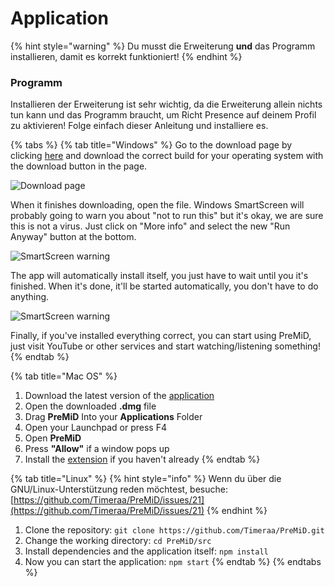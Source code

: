 # Application

{% hint style="warning" %}
 Du musst die Erweiterung **und** das Programm installieren, damit es korrekt funktioniert!
{% endhint %}

### Programm

Installieren der Erweiterung ist sehr wichtig, da die Erweiterung allein nichts tun kann und das Programm braucht, um Richt Presence auf deinem Profil zu aktivieren! Folge einfach dieser Anleitung und installiere es.

{% tabs %}
{% tab title="Windows" %}
Go to the download page by clicking [here](https://premid.app/downloads) and download the correct build for your operating system with the download button in the page.

![Download page](https://camo.githubusercontent.com/db35e8b9473dadc5e2712cf74c2e3f4a11be0bcc/68747470733a2f2f626c6f627363646e2e676974626f6f6b2e636f6d2f76302f622f676974626f6f6b2d32383432372e61707073706f742e636f6d2f6f2f6173736574732532462d4c4e4c736b56596d346a5670684d44597474502532462d4c576c64585868695f654e66454e67304a43612532462d4c576c64636e324b43526f6e6e4a784c4f6442253246766976616c64695f323031392d30312d32315f32312d32312d35322e706e673f616c743d6d6564696126746f6b656e3d38326134393435622d336431632d346366642d626239362d373732346262386432313331)

When it finishes downloading, open the file. Windows SmartScreen will probably going to warn you about "not to run this" but it's okay, we are sure this is not a virus. Just click on "More info" and select the new "Run Anyway" button at the bottom.

![SmartScreen warning](https://camo.githubusercontent.com/686b1d78d5232ed8a13cfd484ef59bccc83a2e02/68747470733a2f2f626c6f627363646e2e676974626f6f6b2e636f6d2f76302f622f676974626f6f6b2d32383432372e61707073706f742e636f6d2f6f2f6173736574732532462d4c4e4c736b56596d346a5670684d44597474502532462d4c576c4d6b586f626b504b34517344414733622532462d4c576c576d5179764f6e523138704246564e71253246323031392d30312d32315f32302d34382d31342e706e673f616c743d6d6564696126746f6b656e3d34313331353933322d383733392d346539662d393835642d663364633066383836386361)

The app will automatically install itself, you just have to wait until you it's finished. When it's done, it'll be started automatically, you don't have to do anything.

![SmartScreen warning](https://camo.githubusercontent.com/abe646c205b9fef9f6dd07409d2bccc2fe985828/68747470733a2f2f7468652d706572736f6e2d756e6465722d746869732d6d6573736167652e69732d696e736964652e6d652f4e68486a353349642e706e67)

Finally, if you've installed everything correct, you can start using PreMiD, just visit YouTube or other services and start watching/listening something!
{% endtab %}

{% tab title="Mac OS" %}
1. Download the latest version of the [application](https://github.com/Timeraa/YT-Presence/releases/latest)
2. Open the downloaded **.dmg** file
3. Drag **PreMiD** Into your **Applications** Folder
4. Open your Launchpad or press F4
5. Open **PreMiD**
6. Press **"Allow"** if a window pops up
7. Install the [extension](https://github.com/PreMiD/PreMiD/wiki/Installation#extension) if you haven't already
{% endtab %}

{% tab title="Linux" %}
{% hint style="info" %}
Wenn du über die GNU/Linux-Unterstützung reden möchtest, besuche: [https://github.com/Timeraa/PreMiD/issues/21](https://github.com/Timeraa/PreMiD/issues/21)
{% endhint %}

1. Clone the repository: `git clone https://github.com/Timeraa/PreMiD.git`
2. Change the working directory: `cd PreMiD/src`
3. Install dependencies and the application itself: `npm install`
4. Now you can start the application: `npm start`
{% endtab %}
{% endtabs %}

